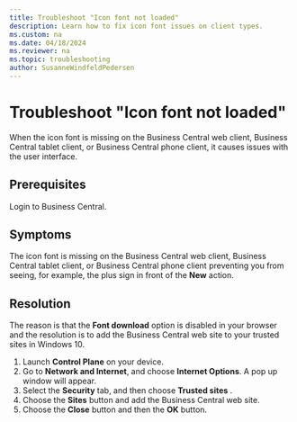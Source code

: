 ```yaml
---
title: Troubleshoot "Icon font not loaded"
description: Learn how to fix icon font issues on client types.
ms.custom: na
ms.date: 04/18/2024
ms.reviewer: na
ms.topic: troubleshooting
author: SusanneWindfeldPedersen
---
```


# Troubleshoot "Icon font not loaded"

When the icon font is missing on the Business Central web client, Business Central tablet client, or Business Central phone client, it causes issues with the user interface.

## Prerequisites

Login to Business Central.

## Symptoms

The icon font is missing on the Business Central web client, Business Central tablet client, or Business Central phone client preventing you from seeing, for example, the plus sign in front of the **New** action.  
  
## Resolution

The reason is that the **Font download** option is disabled in your browser and the resolution is to add the Business Central web site to your trusted sites in Windows 10.  
  
1. Launch **Control Plane** on your device.  
2. Go to **Network and Internet**, and choose **Internet Options**. A pop up window will appear.
3. Select the  **Security** tab, and then choose **Trusted sites** .  
4. Choose the **Sites** button and add the Business Central web site.  
5. Choose the **Close** button and then the **OK** button.  
  
